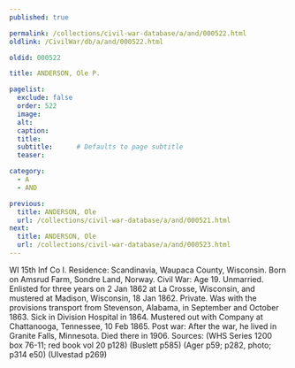 ```yaml
---
published: true

permalink: /collections/civil-war-database/a/and/000522.html
oldlink: /CivilWar/db/a/and/000522.html

oldid: 000522

title: ANDERSON, Ole P.

pagelist:
  exclude: false
  order: 522
  image: 
  alt:
  caption:
  title:
  subtitle:      # Defaults to page subtitle
  teaser:

category: 
  - A 
  - AND

previous:
  title: ANDERSON, Ole
  url: /collections/civil-war-database/a/and/000521.html  
next:
  title: ANDERSON, Ole
  url: /collections/civil-war-database/a/and/000523.html   
---
```

WI 15th Inf Co I. Residence: Scandinavia, Waupaca County, Wisconsin. Born on Amsrud Farm, Sondre Land, Norway. Civil War: Age 19. Unmarried. Enlisted for three years on 2 Jan 1862 at La Crosse, Wisconsin, and mustered at Madison, Wisconsin, 18 Jan 1862. Private. Was with the provisions transport from Stevenson, Alabama, in September and October 1863. Sick in Division Hospital in 1864. Mustered out with Company at Chattanooga, Tennessee, 10 Feb 1865. Post war: After the war, he lived in Granite Falls, Minnesota. Died there in 1906. Sources: (WHS Series 1200 box 76-11; red book vol 20 p128) (Buslett p585) (Ager p59; p282, photo; p314 e50) (Ulvestad p269)